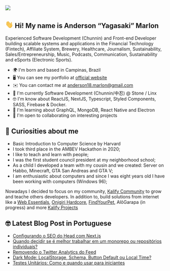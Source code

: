 <img src="https://user-images.githubusercontent.com/23272064/214746886-f454923b-d2c4-4609-9251-cb7c82d8bee7.png"/>

<img src="https://github.com/tairosonloa/tairosonloa/blob/main/assets/wave.gif?raw=true" width="25px"/> Hi! My name is Anderson “Yagasaki” Marlon
----------------------------

Experienced Software Development (Chunnin) and Front-end Developer building scalable systems and applications in the Financial Technology (Fintech), Affiliate System, Brewery, Healthcare, Journalism, Sustainability, Sales/Entrepreneurship, Music, Podcasts, Communication, Sustainability and eSports (Electronic Sports).

- 🌍  I'm born and based in Campinas, Brazil
- 🖥️  You can see my portfolio at [official website](http://yagasaki.vercel.app/about)
- ✉️  You can contact me at [anderson18.marlon@gmail.com](mailto:anderson18.marlon@gmail.com)
- 🚀  I'm currently Software Development (Chunnin/中忍) @ Stone / Linx
- 🤓  I'm know about ReactJS, NextJS, Typescript, Styled Components, SASS, Firebase & Docker.
- 🧠  I'm learning about GraphQL, MongoDB, React Native and Electron
- 🤝  I'm open to collaborating on interesting projects

🚀 Curiosities about me
----------------------------

- Basic Introduction to Computer Science by Harvard
- I took third place in the AMBEV Hackathon in 2020;
- I like to teach and learn with people;
- I was the first student council president at my neighborhood school;
- As a child I developed a team with my cousin and we created: Server on Habbo, Minecraft, GTA San Andreas and GTA V;
- I am enthusiastic about computers and since I was eight years old I have been working with computers (Windows 96);

Nowadays I decided to focus on my community, [Kalify Community](https://discord.gg/jhSepmE7nN) to grow and teache others developers. In addition to, build solutions from internet like a [Web Essentials](https://webessentials.vercel.app), [Onigiri Hardcore](https://onigirihardcore.vercel.app), [FindYourPet](https://findyourpet.vercel.app), AlôGarapa (in progress) and more [Kalify Projects](https://kalify.vercel.app/projetos)

🤓 Latest Blog Post in Portuguese
----------------------------
- [Configurando o SEO do Head com Next.js](https://yagasaki.dev/blog/configurando-o-seo-do-head-com-nextjs)
- [Quando decidir se é melhor trabalhar em um monorepo ou repositórios individuais?](https://yagasaki.dev/blog/quando-decidir-se-e-melhor-trabalhar-em-um-monorepo-ou-repositorios-individuais)
- [Removendo o Twitter Analytics do Feed](https://yagasaki.dev/blog/removendo-o-twitter-analytics-do-feed)
- [Dark Mode: LocalStorage, Schema, Button Default ou Local Time?](https://yagasaki.dev/blog/dark-mode-localstorage-scheme-button-default-ou-local-time)
- [Testes Unitários: Como e quando usar para iniciantes](https://yagasaki.dev/blog/testes-unitarios-como-e-quando-usar-para-iniciantes)
